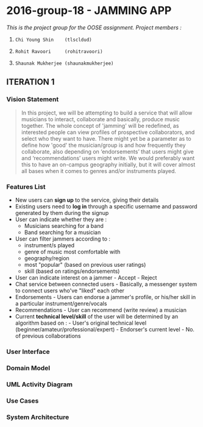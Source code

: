 # 2016-group-18 - JAMMING APP

*This is the project group for the OOSE assignment.
Project members :* 

1.     Chi Young Shin    (tlscldud)
2.     Rohit Ravoori     (rohitravoori)
3.     Shaunak Mukherjee (shaunakmukherjee)

## ITERATION 1

### Vision Statement
>In this project, we will be attempting to build a service that will allow musicians to interact, collaborate and basically, produce music together. The whole concept of 'jamming' will be redefined, as interested people can view profiles of prospective collaborators, and select who they want to have. There might yet be a parameter as to define how 'good' the musician/group is and how frequently they collaborate, also depending on ‘endorsements’ that users might give and ‘recommendations’ users might write. We would preferably want this to have an on-campus geography initially, but it will cover almost all bases when it comes to genres and/or instruments played.

### Features List
- New users can __sign up__ to the service, giving their details
- Existing users need to **log in** through a specific username and password generated by them during the signup
- User can indicate whether they are :
    - Musicians searching for a band
    - Band searching for a musician
- User can filter jammers according to : 
     - instrument/s played
     - genre of music most comfortable with
     - geography/region
     - most "popular" (based on previous user ratings)
     - skill (based on ratings/endorsements)
- User can indicate interest on a jammer
      - Accept
      - Reject
- Chat service between connected users
      - Basically, a messenger system to connect users who've "liked" each other
- Endorsements
      - Users can endorse a jammer's profile, or his/her skill in a particular instrument/genre/vocals
- Recommendations
      - User can recommend (write review) a musician
- Current **technical level/skill** of the user will be determined by an algorithm based on :
      - User's original technical level (beginner/amateur/professional/expert)
      - Endorser's current level
      - No. of previous collaborations



### User Interface

### Domain Model

### UML Activity Diagram

### Use Cases

### System Architecture



